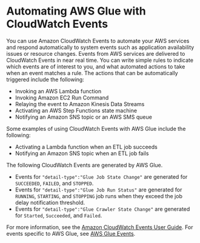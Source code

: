 # Automating AWS Glue with CloudWatch Events<a name="automating-awsglue-with-cloudwatch-events"></a>

You can use Amazon CloudWatch Events to automate your AWS services and respond automatically to system events such as application availability issues or resource changes\. Events from AWS services are delivered to CloudWatch Events in near real time\. You can write simple rules to indicate which events are of interest to you, and what automated actions to take when an event matches a rule\. The actions that can be automatically triggered include the following:
+ Invoking an AWS Lambda function
+ Invoking Amazon EC2 Run Command
+ Relaying the event to Amazon Kinesis Data Streams
+ Activating an AWS Step Functions state machine
+ Notifying an Amazon SNS topic or an AWS SMS queue

Some examples of using CloudWatch Events with AWS Glue include the following:
+ Activating a Lambda function when an ETL job succeeds
+ Notifying an Amazon SNS topic when an ETL job fails

The following CloudWatch Events are generated by AWS Glue\.
+ Events for `"detail-type":"Glue Job State Change"` are generated for `SUCCEEDED`, `FAILED`, and `STOPPED`\.
+ Events for `"detail-type":"Glue Job Run Status"` are generated for `RUNNING`, `STARTING`, and `STOPPING` job runs when they exceed the job delay notification threshold\.
+ Events for `"detail-type":"Glue Crawler State Change"` are generated for `Started`, `Succeeded`, and `Failed`\.

For more information, see the [Amazon CloudWatch Events User Guide](http://docs.aws.amazon.com/AmazonCloudWatch/latest/events/)\. For events specific to AWS Glue, see [AWS Glue Events](http://docs.aws.amazon.com/AmazonCloudWatch/latest/events/EventTypes.html#glue-event-types)\.